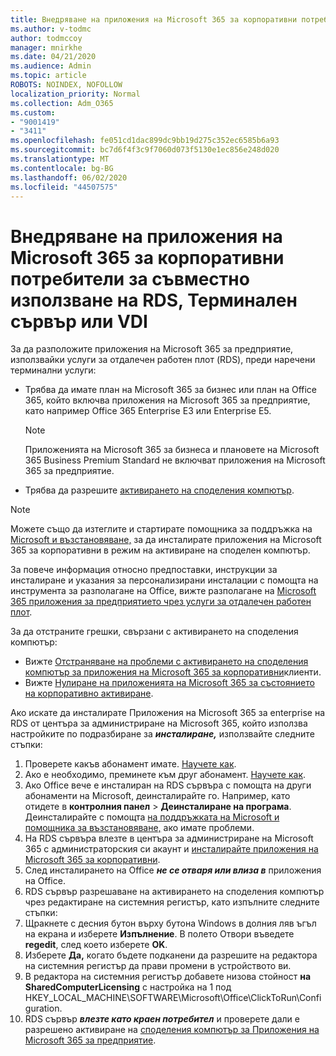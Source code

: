 ```yaml
---
title: Внедряване на приложения на Microsoft 365 за корпоративни потребители за съвместно използване на RDS, Терминален сървър или VDI
ms.author: v-todmc
author: todmccoy
manager: mnirkhe
ms.date: 04/21/2020
ms.audience: Admin
ms.topic: article
ROBOTS: NOINDEX, NOFOLLOW
localization_priority: Normal
ms.collection: Adm_O365
ms.custom:
- "9001419"
- "3411"
ms.openlocfilehash: fe051cd1dac899dc9bb19d275c352ec6585b6a93
ms.sourcegitcommit: bc7d6f4f3c9f7060d073f5130e1ec856e248d020
ms.translationtype: MT
ms.contentlocale: bg-BG
ms.lasthandoff: 06/02/2020
ms.locfileid: "44507575"
---
```

# <a name="deploying-microsoft-365-apps-for-enterprise-for-shared-use-on-rds-terminal-server-or-vdi"></a>Внедряване на приложения на Microsoft 365 за корпоративни потребители за съвместно използване на RDS, Терминален сървър или VDI

За да разположите приложения на Microsoft 365 за предприятие, използвайки услуги за отдалечен работен плот (RDS), преди наречени терминални услуги:
- Трябва да имате план на Microsoft 365 за бизнес или план на Office 365, който включва приложения на Microsoft 365 за предприятие, като например Office 365 Enterprise E3 или Enterprise E5.
   > [!NOTE] 
   > Приложенията на Microsoft 365 за бизнеса и плановете на Microsoft 365 Business Premium Standard не включват приложения на Microsoft 365 за предприятие.
- Трябва да разрешите [активирането на споделения компютър](https://docs.microsoft.com/DeployOffice/overview-shared-computer-activation).

> [!NOTE]
> Можете също да изтеглите и стартирате помощника за поддръжка на [Microsoft и възстановяване,](https://aka.ms/SaRA_OfficeSCA_M365Portal) за да инсталирате приложения на Microsoft 365 за корпоративни в режим на активиране на споделен компютър.

За повече информация относно предпоставки, инструкции за инсталиране и указания за персонализирани инсталации с помощта на инструмента за разполагане на Office, вижте разполагане на [Microsoft 365 приложения за предприятието чрез услуги за отдалечен работен плот](https://docs.microsoft.com/DeployOffice/deploy-microsoft-365-apps-remote-desktop-services).

За да отстраните грешки, свързани с активирането на споделения компютър:
- Вижте [Отстраняване на проблеми с активирането на споделения компютър за приложения на Microsoft 365 за корпоративни](https://docs.microsoft.com/DeployOffice/troubleshoot-shared-computer-activation)клиенти.
- Вижте [Нулиране на приложенията на Microsoft 365 за състоянието на корпоративно активиране](https://go.microsoft.com/fwlink/?linkid=2109218).

Ако искате да инсталирате Приложения на Microsoft 365 за enterprise на RDS от центъра за администриране на Microsoft 365, който използва настройките по подразбиране за ***инсталиране,*** използвайте следните стъпки:

1.    Проверете какъв абонамент имате. [Научете как](https://docs.microsoft.com/microsoft-365/admin/admin-overview/what-subscription-do-i-have).
2.    Ако е необходимо, преминете към друг абонамент. [Научете как](https://docs.microsoft.com/microsoft-365/commerce/subscriptions/switch-to-a-different-plan).
3.    Ако Office вече е инсталиран на RDS сървъра с помощта на други абонаменти на Microsoft, деинсталирайте го. Например, като отидете в **контролния панел**  >  **Деинсталиране на програма**. Деинсталирайте с помощта [на поддръжката на Microsoft и помощника за възстановяване,](https://aka.ms/SARA-OfficeUninstall-Alchemy) ако имате проблеми.
4.    На RDS сървъра влезте в центъра за администриране на Microsoft 365 с администраторския си акаунт и [инсталирайте приложения на Microsoft 365 за корпоративни](https://portal.office.com/OLS/MySoftware.aspx).
5.    След инсталирането на Office ***не се отваря или влиза в*** приложения на Office.
6.    RDS сървър разрешаване на активирането на споделения компютър чрез редактиране на системния регистър, като изпълните следните стъпки:
   1. Щракнете с десния бутон върху бутона Windows в долния ляв ъгъл на екрана и изберете **Изпълнение**. В полето Отвори въведете **regedit**, след което изберете **OK**.
   2. Изберете **Да,** когато бъдете подканени да разрешите на редактора на системния регистър да прави промени в устройството ви.
   3. В редактора на системния регистър добавете низова стойност **на SharedComputerLicensing** с настройка на 1 под HKEY_LOCAL_MACHINE\SOFTWARE\Microsoft\Office\ClickToRun\Configuration.
   4. RDS сървър ***влезте като краен потребител*** и проверете дали е разрешено активиране на [споделения компютър за Приложения на Microsoft 365 за предприятие](https://docs.microsoft.com/DeployOffice/troubleshoot-shared-computer-activation#verify-that-activation-for-microsoft-365-apps-succeeded).

